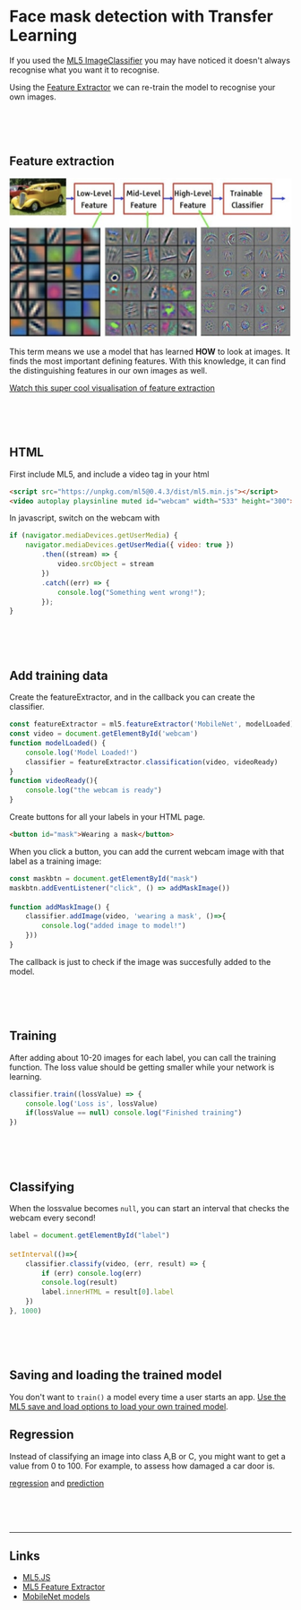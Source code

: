 # Face mask detection with Transfer Learning

If you used the [ML5 ImageClassifier](https://learn.ml5js.org/#/reference/image-classifier) you may have noticed it doesn't always recognise what you want it to recognise. 

Using the [Feature Extractor](https://learn.ml5js.org/#/reference/feature-extractor) we can re-train the model to recognise your own images.

<br>
<br>
<br>

## Feature extraction

![features](./features.png)

This term means we use a model that has learned **HOW** to look at images. It finds the most important defining features. With this knowledge, it can find the distinguishing features in our own images as well.

[Watch this super cool visualisation of feature extraction](https://www.youtube.com/watch?v=f0t-OCG79-U)

<br>
<br>
<br>

## HTML

First include ML5, and include a video tag in your html

```html
<script src="https://unpkg.com/ml5@0.4.3/dist/ml5.min.js"></script>
<video autoplay playsinline muted id="webcam" width="533" height="300"></video>
```
In javascript, switch on the webcam with
```javascript
if (navigator.mediaDevices.getUserMedia) {
    navigator.mediaDevices.getUserMedia({ video: true })
        .then((stream) => {
            video.srcObject = stream
        })
        .catch((err) => {
            console.log("Something went wrong!");
        });
}
```
<br>
<br>
<br>

## Add training data

Create the featureExtractor, and in the callback you can create the classifier. 

```javascript
const featureExtractor = ml5.featureExtractor('MobileNet', modelLoaded)
const video = document.getElementById('webcam')
function modelLoaded() {
    console.log('Model Loaded!')
    classifier = featureExtractor.classification(video, videoReady)
}
function videoReady(){
    console.log("the webcam is ready")
}
```
Create buttons for all your labels in your HTML page.
```html
<button id="mask">Wearing a mask</button>
```
When you click a button, you can add the current webcam image with that label as a training image:
```javascript
const maskbtn = document.getElementById("mask")
maskbtn.addEventListener("click", () => addMaskImage())

function addMaskImage() {
    classifier.addImage(video, 'wearing a mask', ()=>{
        console.log("added image to model!")
    }))
}
```
The callback is just to check if the image was succesfully added to the model.

<br>
<br>
<br>

## Training

After adding about 10-20 images for each label, you can call the training function. The loss value should be getting smaller while your network is learning.
```javascript
classifier.train((lossValue) => {
    console.log('Loss is', lossValue)
    if(lossValue == null) console.log("Finished training")
})
```
<br>
<br>
<br>

## Classifying

When the lossvalue becomes `null`, you can start an interval that checks the webcam every second!
```javascript
label = document.getElementById("label")

setInterval(()=>{
    classifier.classify(video, (err, result) => {
        if (err) console.log(err)
        console.log(result)
        label.innerHTML = result[0].label
    })
}, 1000)
```

<br>
<br>
<br>

## Saving and loading the trained model

You don't want to `train()` a model every time a user starts an app. [Use the ML5 save and load options to load your own trained model](https://learn.ml5js.org/docs/#/reference/feature-extractor?id=save).


## Regression

Instead of classifying an image into class A,B or C, you might want to get a value from 0 to 100. For example, to assess how damaged a car door is.

[regression](https://learn.ml5js.org/docs/#/reference/feature-extractor?id=regression) and [prediction](https://learn.ml5js.org/docs/#/reference/feature-extractor?id=predict)

<br>
<br>
<br>

---

## Links

- [ML5.JS](https://ml5js.org/)
- [ML5 Feature Extractor](https://learn.ml5js.org/docs/#/reference/feature-extractor)
- [MobileNet models](https://github.com/tensorflow/models/blob/master/research/slim/nets/mobilenet_v1.md)

